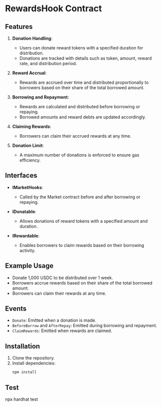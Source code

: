 # RewardsHook Contract


## Features

1. **Donation Handling**:
   - Users can donate reward tokens with a specified duration for distribution.
   - Donations are tracked with details such as token, amount, reward rate, and distribution period.

2. **Reward Accrual**:
   - Rewards are accrued over time and distributed proportionally to borrowers based on their share of the total borrowed amount.

3. **Borrowing and Repayment**:
   - Rewards are calculated and distributed before borrowing or repaying.
   - Borrowed amounts and reward debts are updated accordingly.

4. **Claiming Rewards**:
   - Borrowers can claim their accrued rewards at any time.

5. **Donation Limit**:
   - A maximum number of donations is enforced to ensure gas efficiency.

## Interfaces

- **IMarketHooks**:
  - Called by the Market contract before and after borrowing or repaying.

- **IDonatable**:
  - Allows donations of reward tokens with a specified amount and duration.

- **IRewardable**:
  - Enables borrowers to claim rewards based on their borrowing activity.

## Example Usage

- Donate 1,000 USDC to be distributed over 1 week.
- Borrowers accrue rewards based on their share of the total borrowed amount.
- Borrowers can claim their rewards at any time.

## Events

- `Donate`: Emitted when a donation is made.
- `BeforeBorrow` and `AfterRepay`: Emitted during borrowing and repayment.
- `ClaimRewards`: Emitted when rewards are claimed.

## Installation

1. Clone the repository.
2. Install dependencies:
   ```bash
   npm install

## Test 
npx hardhat test
